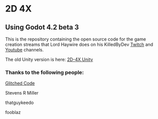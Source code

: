 # 2D 4X

## Using Godot 4.2 beta 3

This is the repository containing the open source code for the game creation streams that Lord Haywire does on his KilledByDev [Twitch](https://www.twitch.tv/killedbydev) 
and [Youtube](https://www.youtube.com/@killedbydev) channels.

The old Unity version is here: [2D-4X Unity](https://github.com/lordhaywire/2D-4X-Unity)

### Thanks to the following people:

[Glitched Code](https://www.youtube.com/@GlitchedCode)

Stevens R Miller

thatguykeedo

fooblaz
